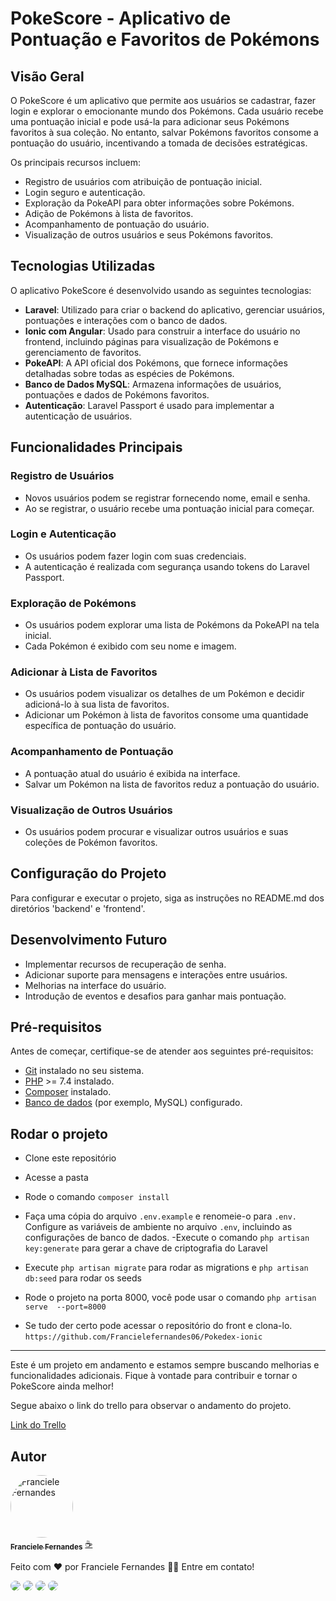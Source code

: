 # PokeScore - Aplicativo de Pontuação e Favoritos de Pokémons

## Visão Geral

O PokeScore é um aplicativo que permite aos usuários se cadastrar, fazer login e explorar o emocionante mundo dos Pokémons. Cada usuário recebe uma pontuação inicial e pode usá-la para adicionar seus Pokémons favoritos à sua coleção. No entanto, salvar Pokémons favoritos consome a pontuação do usuário, incentivando a tomada de decisões estratégicas.

Os principais recursos incluem:

-   Registro de usuários com atribuição de pontuação inicial.
-   Login seguro e autenticação.
-   Exploração da PokeAPI para obter informações sobre Pokémons.
-   Adição de Pokémons à lista de favoritos.
-   Acompanhamento de pontuação do usuário.
-   Visualização de outros usuários e seus Pokémons favoritos.

## Tecnologias Utilizadas

O aplicativo PokeScore é desenvolvido usando as seguintes tecnologias:

-   **Laravel**: Utilizado para criar o backend do aplicativo, gerenciar usuários, pontuações e interações com o banco de dados.
-   **Ionic com Angular**: Usado para construir a interface do usuário no frontend, incluindo páginas para visualização de Pokémons e gerenciamento de favoritos.
-   **PokeAPI**: A API oficial dos Pokémons, que fornece informações detalhadas sobre todas as espécies de Pokémons.
-   **Banco de Dados MySQL**: Armazena informações de usuários, pontuações e dados de Pokémons favoritos.
-   **Autenticação**: Laravel Passport é usado para implementar a autenticação de usuários.

## Funcionalidades Principais

### Registro de Usuários

-   Novos usuários podem se registrar fornecendo nome, email e senha.
-   Ao se registrar, o usuário recebe uma pontuação inicial para começar.

### Login e Autenticação

-   Os usuários podem fazer login com suas credenciais.
-   A autenticação é realizada com segurança usando tokens do Laravel Passport.

### Exploração de Pokémons

-   Os usuários podem explorar uma lista de Pokémons da PokeAPI na tela inicial.
-   Cada Pokémon é exibido com seu nome e imagem.

### Adicionar à Lista de Favoritos

-   Os usuários podem visualizar os detalhes de um Pokémon e decidir adicioná-lo à sua lista de favoritos.
-   Adicionar um Pokémon à lista de favoritos consome uma quantidade específica de pontuação do usuário.

### Acompanhamento de Pontuação

-   A pontuação atual do usuário é exibida na interface.
-   Salvar um Pokémon na lista de favoritos reduz a pontuação do usuário.

### Visualização de Outros Usuários

-   Os usuários podem procurar e visualizar outros usuários e suas coleções de Pokémon favoritos.

## Configuração do Projeto

Para configurar e executar o projeto, siga as instruções no README.md dos diretórios 'backend' e 'frontend'.

## Desenvolvimento Futuro

-   Implementar recursos de recuperação de senha.
-   Adicionar suporte para mensagens e interações entre usuários.
-   Melhorias na interface do usuário.
-   Introdução de eventos e desafios para ganhar mais pontuação.

## Pré-requisitos

Antes de começar, certifique-se de atender aos seguintes pré-requisitos:

-   [Git](https://git-scm.com/) instalado no seu sistema.
-   [PHP](https://www.php.net/) >= 7.4 instalado.
-   [Composer](https://getcomposer.org/) instalado.
-   [Banco de dados](https://www.mysql.com/) (por exemplo, MySQL) configurado.


## Rodar o projeto

- Clone este repositório
- Acesse a pasta
- Rode o comando `composer install`
- Faça uma cópia do arquivo `.env.example` e renomeie-o para `.env.` Configure as variáveis de ambiente no arquivo `.env`, incluindo as configurações de banco de dados.
-Execute o comando `php artisan key:generate`
 para gerar a chave de criptografia do Laravel
 - Execute 
 `php artisan migrate` para rodar as migrations e
`php artisan db:seed` para rodar os seeds

- Rode o projeto na porta 8000, você pode usar o comando `php artisan serve  --port=8000`

* Se tudo der certo pode acessar o repositório do front e clona-lo. <br/>
```https://github.com/Francielefernandes06/Pokedex-ionic```







---

Este é um projeto em andamento e estamos sempre buscando melhorias e funcionalidades adicionais. Fique à vontade para contribuir e tornar o PokeScore ainda melhor!

Segue abaixo o link do trello para observar o andamento do projeto.

<a href="https://trello.com/invite/b/brKpBfSC/ATTIc7a5b6f14bf835a8f93bcb76ec1e83cf72F90A79/pokedex
">Link do Trello</a>

## **Autor**

<a href="https://github.com/Francielefernandes06">
 <img style="border-radius: 50%;" src="https://avatars.githubusercontent.com/u/76757362?s=400&u=684d36af428031c5325f144e85574faa68f9b60f&v=4" width="100px;" alt="Franciele Fernandes"/>
 <br />
 <sub><b>Franciele Fernandes</b></sub></a> <a href="https://github.com/Francielefernandes06" title="GitHub">☕</a>

Feito com ❤️ por Franciele Fernandes 👋🏽 Entre em contato!

<a href="https://instagram.com/franciele_fernandes06" target="_blank"><img style="border-radius: 50px;" src="https://img.shields.io/badge/-Instagram-%23b6008b?style=for-the-badge&logo=instagram&logoColor=white" target="_blank"></a>
<a href = "mailto:francielefernandes126@gmail.com"><img style="border-radius: 50px;" src="https://img.shields.io/badge/-Gmail-%23d3403a?style=for-the-badge&logo=gmail&logoColor=white" target="_blank"></a>
<a href="https://www.linkedin.com/in/desenvolvedora-franciele-fernandes/" target="_blank"><img style="border-radius: 50px;" src="https://img.shields.io/badge/-LinkedIn-%230077B5?style=for-the-badge&logo=linkedin&logoColor=white" target="_blank"></a>
<a href="https://wa.me/5584994285704?text=Olá,%20Franciele%20Fernandes.%20Tudo%20bem?" target="_blank"><img style="border-radius: 50px;" src="https://img.shields.io/badge/-WhatsApp-%2325c862?style=for-the-badge&logo=whatsapp&logoColor=white" target="_blank"></a>
